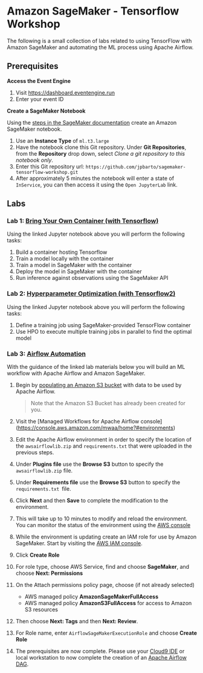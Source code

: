 # Amazon SageMaker - Tensorflow Workshop

The following is a small collection of labs related to using TensorFlow with Amazon SageMaker and automating the ML process using Apache Airflow.

## Prerequisites

**Access the Event Engine**

1. Visit https://dashboard.eventengine.run
1. Enter your event ID

**Create a SageMaker Notebook**

Using the [steps in the SageMaker documentation](https://docs.aws.amazon.com/sagemaker/latest/dg/gs-setup-working-env.html) create an Amazon SageMaker notebook.

1. Use an **Instance Type** of `ml.t3.large`
1. Have the notebook clone this Git repository.  Under **Git Repositories**, from the **Repository** drop down, select *Clone a git repository to this notebook only*.
1. Enter this Git repository url: `https://github.com/jpbarto/sagemaker-tensorflow-workshop.git`
1. After approximately 5 minutes the notebook will enter a state of `InService`, you can then access it using the `Open JupyterLab` link.

## Labs

### Lab 1: [Bring Your Own Container (with Tensorflow)](tensorflow_bring_your_own/tensorflow_bring_your_own.ipynb)
    
Using the linked Jupyter notebook above you will perform the following tasks:

1. Build a container hosting Tensorflow
1. Train a model locally with the container
1. Train a model in SageMaker with the container
1. Deploy the model in SageMaker with the container
1. Run inference against observations using the SageMaker API

### Lab 2: [Hyperparameter Optimization (with Tensorflow2)](tensorflow2_mnist/hpo_tensorflow2_mnist.ipynb)

Using the linked Jupyter notebook above you will perform the following tasks:

1. Define a training job using SageMaker-provided TensorFlow container
1. Use HPO to execute multiple training jobs in parallel to find the optimal model

### Lab 3: [Airflow Automation](https://amazon-mwaa-for-analytics.workshop.aws/en/workshop.html)

With the guidance of the linked lab materials below you will build an ML workflow with Apache Airflow and Amazon SageMaker.

1. Begin by [populating an Amazon S3 bucket](https://amazon-mwaa-for-analytics.workshop.aws/en/workshop/setup/s3.html) with data to be used by Apache Airflow.  
    > Note that the Amazon S3 Bucket has already been created for you.

1. Visit the [Managed Workflows for Apache Airflow console] (https://console.aws.amazon.com/mwaa/home?#environments)

1. Edit the Apache Airflow environment in order to specify the location of the `awsairflowlib.zip` and `requirements.txt` that were uploaded in the previous steps.

1. Under **Plugins file** use the **Browse S3** button to specify the `awsairflowlib.zip` file.

1. Under **Requirements file** use the **Browse S3** button to specify the `requirements.txt `file.

1. Click **Next** and then **Save** to complete the modification to the environment.

1. This will take up to 10 minutes to modify and reload the environment.  You can monitor the status of the environment using the [AWS console](https://console.aws.amazon.com/mwaa/home?#environments)

1. While the environment is updating create an IAM role for use by Amazon SageMaker.  Start by visiting the [AWS IAM console](https://console.aws.amazon.com/iam/home?#/roles).

1. Click **Create Role**

1. For role type, choose AWS Service, find and choose **SageMaker**, and choose **Next: Permissions**

1. On the Attach permissions policy page, choose (if not already selected)
    - AWS managed policy **AmazonSageMakerFullAccess**
    - AWS managed policy **AmazonS3FullAccess** for access to Amazon S3 resources

1. Then choose **Next: Tags** and then **Next: Review**.

1. For Role name, enter `AirflowSageMakerExecutionRole` and choose **Create Role**

1. The prerequisites are now complete.  Please use your [Cloud9 IDE](https://console.aws.amazon.com/cloud9/home) or local workstation to now complete the creation of an [Apache Airflow DAG](https://amazon-mwaa-for-analytics.workshop.aws/en/workshop/m3-ml-sagemaker.html).
